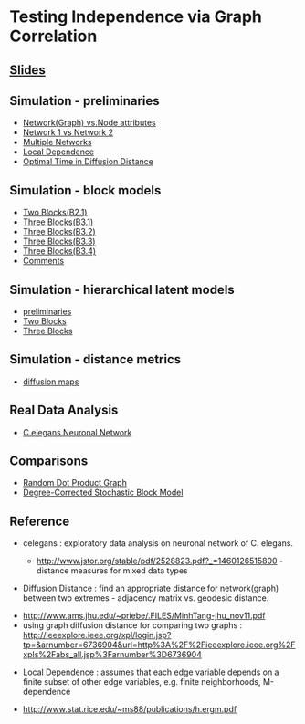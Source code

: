# Testing Independence via Graph Correlation

## [Slides](http://youjin1207.github.io/)

## Simulation - preliminaries

* [Network(Graph) vs.Node attributes](https://rawgit.com/neurodata/youjin/master/report/network_attribute.html) 
* [Network 1 vs Network 2](http://htmlpreview.github.io/?https://github.com/neurodata/youjin/blob/master/report/network_network.html)
* [Multiple Networks](http://htmlpreview.github.io/?https://github.com/neurodata/youjin/blob/master/report/multinetworks.html)
* [Local Dependence](http://htmlpreview.github.io/?https://github.com/neurodata/youjin/blob/master/report/local_dependence.html) 
* [Optimal Time in Diffusion Distance](http://htmlpreview.github.io/?https://github.com/neurodata/youjin/blob/master/report/local_time.html)

## Simulation - block models
* [Two Blocks(B2.1)](http://htmlpreview.github.io/?https://github.com/neurodata/youjin/blob/master/report/twoblocks.html)
* [Three Blocks(B3.1)](http://htmlpreview.github.io/?https://github.com/neurodata/youjin/blob/master/report/B3_1.html)
* [Three Blocks(B3.2)](https://rawgit.com/neurodata/youjin/master/report/B3_2.html)
* [Three Blocks(B3.3)](http://htmlpreview.github.io/?https://github.com/neurodata/youjin/blob/master/report/threeblocks.html)
* [Three Blocks(B3.4)](http://htmlpreview.github.io/?https://github.com/neurodata/youjin/blob/master/report/B3_4.html)
* [Comments](http://htmlpreview.github.io/?https://github.com/neurodata/youjin/blob/master/report/comments.html)

## Simulation - hierarchical latent models 
* [preliminaries](http://htmlpreview.github.io/?https://github.com/neurodata/youjin/blob/master/report/statistics.html)
* [Two Blocks](https://rawgit.com/neurodata/youjin/master/report/latent_two.html)
* [Three Blocks](https://rawgit.com/neurodata/youjin/master/report/latent_three.html)

## Simulation - distance metrics
* [diffusion maps](https://rawgit.com/neurodata/youjin/master/report/diffusion.html)

## Real Data Analysis
* [C.elegans Neuronal Network](http://htmlpreview.github.io/?https://github.com/neurodata/youjin/blob/master/report/RealData.html)


## Comparisons 
* [Random Dot Product Graph](https://rawgit.com/neurodata/youjin/master/report/RDPG.html)
* [Degree-Corrected Stochastic Block Model](https://rawgit.com/neurodata/youjin/master/report/DCSBM.html)





## Reference
* celegans : exploratory data analysis on neuronal network of C. elegans.

  - http://www.jstor.org/stable/pdf/2528823.pdf?_=1460126515800 - distance measures for mixed data types

*  Diffusion Distance : find an appropriate distance for network(graph) between two extremes - adjacency matrix vs. geodesic distance.

 - http://www.ams.jhu.edu/~priebe/.FILES/MinhTang-jhu_nov11.pdf
 - using graph diffusion distance for comparing two graphs : http://ieeexplore.ieee.org/xpl/login.jsp?tp=&arnumber=6736904&url=http%3A%2F%2Fieeexplore.ieee.org%2Fxpls%2Fabs_all.jsp%3Farnumber%3D6736904
 
* Local Dependence : assumes that each edge variable depends on a finite subset of other edge variables, e.g. finite neighborhoods, M-dependence
 - http://www.stat.rice.edu/~ms88/publications/h.ergm.pdf
